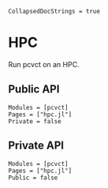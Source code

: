 ```@meta
CollapsedDocStrings = true
```

# HPC

Run pcvct on an HPC.

## Public API
```@autodocs
Modules = [pcvct]
Pages = ["hpc.jl"]
Private = false
```

## Private API
```@autodocs
Modules = [pcvct]
Pages = ["hpc.jl"]
Public = false
```